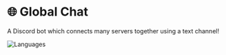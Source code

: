 # 🌐 Global Chat
A Discord bot which connects many servers together using a text channel!

![Languages](https://skillicons.dev/icons?i=nodejs,ts,express,mongodb,sentry)
